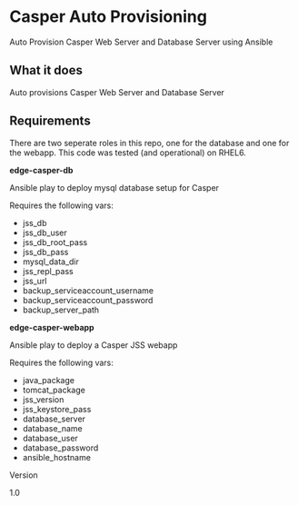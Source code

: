 # Casper Auto Provisioning
Auto Provision Casper Web Server and Database Server using Ansible

## What it does

Auto provisions Casper Web Server and Database Server

## Requirements

There are two seperate roles in this repo, one for the database and one for the webapp.  This code was tested (and operational) on RHEL6.  

<b>edge-casper-db</b>

Ansible play to deploy mysql database setup for Casper

Requires the following vars:
- jss_db
- jss_db_user
- jss_db_root_pass
- jss_db_pass
- mysql_data_dir
- jss_repl_pass
- jss_url
- backup_serviceaccount_username
- backup_serviceaccount_password
- backup_server_path

<b>edge-casper-webapp</b>

Ansible play to deploy a Casper JSS webapp

Requires the following vars:
- java_package
- tomcat_package
- jss_version
- jss_keystore_pass
- database_server
- database_name
- database_user
- database_password
- ansible_hostname

Version

1.0
